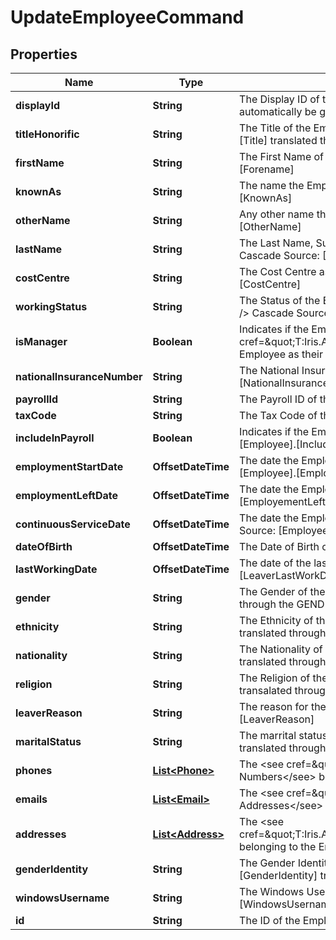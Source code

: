 

# UpdateEmployeeCommand


## Properties

| Name | Type | Description | Notes |
|------------ | ------------- | ------------- | -------------|
|**displayId** | **String** | The Display ID of the Employee. &lt;br /&gt;  If provided must be unqiue, If null then it will automatically be generated. &lt;br /&gt;  Cascade Source: [Employee].[DisplayEmployeeId] |  [optional] |
|**titleHonorific** | **String** | The Title of the Employee. E.g. Mr, Mrs, Miss. &lt;br /&gt;  Cascade Source: [Employee].[Title] translated through the TITLE system list. |  [optional] |
|**firstName** | **String** | The First Name of the Employee. &lt;br /&gt;  Required. &lt;br /&gt;  Cascade Source: [Employee].[Forename] |  [optional] |
|**knownAs** | **String** | The name the Employee is commonly known as. &lt;br /&gt;  Cascade Source: [Employee].[KnownAs] |  [optional] |
|**otherName** | **String** | Any other name that the Employee has. &lt;br /&gt;  Cascade Source: [Employee].[OtherName] |  [optional] |
|**lastName** | **String** | The Last Name, Surname or Family Name of the Employee. &lt;br /&gt;  Required. &lt;br /&gt;  Cascade Source: [Employee].[Surname] |  [optional] |
|**costCentre** | **String** | The Cost Centre assigned to the Employee. &lt;br /&gt;  Cascade Source: [Employee].[CostCentre] |  [optional] |
|**workingStatus** | **String** | The Status of the Employee E.g. On Holiday, Sick. &lt;br /&gt;  Automatically Calculated. &lt;br /&gt;  Cascade Source: [Sysview_Employee_Status].[StatusDescription] |  [optional] |
|**isManager** | **Boolean** | Indicates if the Employee is a Manager. &lt;br /&gt;  True if any other Employee&#39;s active &lt;see cref&#x3D;\&quot;T:Iris.Api.Hr.Employee.Domain.Entities.V1.Job\&quot;&gt;Job&lt;/see&gt; has this Employee as their Line Manager. &lt;br /&gt;  Automaticaly Calculated. |  [optional] |
|**nationalInsuranceNumber** | **String** | The National Insurance Number of the Employee. &lt;br /&gt;  Cascade Source: [Employee].[NationalInsuranceNo] |  [optional] |
|**payrollId** | **String** | The Payroll ID of the Employee. &lt;br /&gt;  Cascade Source: [Employee].[PayrollId] |  [optional] |
|**taxCode** | **String** | The Tax Code of the Employee. &lt;br /&gt;  Cascade Source: [Employee].[TaxCode] |  [optional] |
|**includeInPayroll** | **Boolean** | Indicates if the Employee should be included in Payroll. &lt;br /&gt;  Cascade Source: [Employee].[IncludeInPayroll] |  [optional] |
|**employmentStartDate** | **OffsetDateTime** | The date the Employee started with their current Employer. &lt;br /&gt;  Cascade Source: [Employee].[EmployeeStartDate] |  [optional] |
|**employmentLeftDate** | **OffsetDateTime** | The date the Employee left their current Employer. &lt;br /&gt;  Cascade Source: [Employee].[EmployementLeftDate] |  [optional] |
|**continuousServiceDate** | **OffsetDateTime** | The date the Employee&#39;s continuous service should be applied from. &lt;br /&gt;  Cascade Source: [Employee].[ContServiceDate] |  [optional] |
|**dateOfBirth** | **OffsetDateTime** | The Date of Birth of the Employee. &lt;br /&gt;  Cascade Source: [Employee].[DateOfBirth] |  [optional] |
|**lastWorkingDate** | **OffsetDateTime** | The date of the last working date of the Employee. &lt;br /&gt;  Cascade Source: [Employee].[LeaverLastWorkDate] |  [optional] |
|**gender** | **String** | The Gender of the Employee. &lt;br /&gt;  Cascade Source: [Employee].[Sex] translated through the GENDER system list. |  [optional] |
|**ethnicity** | **String** | The Ethnicity of the Employee. &lt;br /&gt;  Cascade Source: [Employee].[EthnicOrigin] translated through the ETHNICTORIGIN system list. |  [optional] |
|**nationality** | **String** | The Nationality of the Employee. &lt;br /&gt;  Cascade Source: [Employee].[Nationality] translated through the NATIONALITY system list. |  [optional] |
|**religion** | **String** | The Religion of the Employee. &lt;br /&gt;  Cascade Source: [Employee].[Religion] transalated through the RELIGION system list. |  [optional] |
|**leaverReason** | **String** | The reason for the Employee to Leave. &lt;br /&gt;  Cascade Source: [Employee].[LeaverReason] |  [optional] |
|**maritalStatus** | **String** | The marrital status of the Employee. &lt;br /&gt;  Cascade Source: [Employee.[MaritalStatus] translated through the MARITALSTATUS system list. |  [optional] |
|**phones** | [**List&lt;Phone&gt;**](Phone.md) | The &lt;see cref&#x3D;\&quot;T:Iris.Api.Hr.Employee.Domain.Entities.V1.Phone\&quot;&gt;Phone Numbers&lt;/see&gt; belonging to the Employee. |  [optional] |
|**emails** | [**List&lt;Email&gt;**](Email.md) | The &lt;see cref&#x3D;\&quot;T:Iris.Api.Hr.Employee.Domain.Entities.V1.Email\&quot;&gt;Email Addresses&lt;/see&gt; belonging to the Employee. |  [optional] |
|**addresses** | [**List&lt;Address&gt;**](Address.md) | The &lt;see cref&#x3D;\&quot;T:Iris.Api.Hr.Employee.Domain.Entities.V1.Address\&quot;&gt;Addresses&lt;/see&gt; belonging to the Employee. |  [optional] |
|**genderIdentity** | **String** | The Gender Identity of the Employee. &lt;br /&gt;  Cascade Source: [Employee].[GenderIdentity] translated through the GenderIdentity system list. |  [optional] |
|**windowsUsername** | **String** | The Windows Username of the Employee. &lt;br /&gt;  Cascade Source: [Employee].[WindowsUsername] |  [optional] |
|**id** | **String** | The ID of the Employee. &lt;br /&gt;  Must exist in the Employee Service. |  [optional] |



